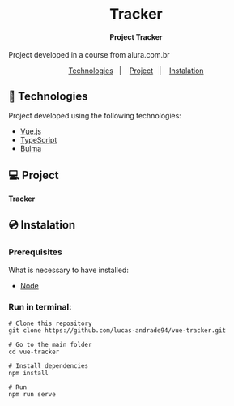 <h1 align="center">
    Tracker
</h1>

<h4 align="center">
  	Project Tracker
</h4>

<p>Project developed in a course from alura.com.br</p>

<p align="center">
	<a href="#-technologies">Technologies</a>&nbsp;&nbsp;&nbsp;|&nbsp;&nbsp;&nbsp;
	<a href="#-project">Project</a>&nbsp;&nbsp;&nbsp;|&nbsp;&nbsp;&nbsp;
	<a href="#-instalation">Instalation</a>
</p>


## 🤖 Technologies
Project developed using the following technologies:

- [Vue.js](https://vuejs.org/)
- [TypeScript](https://www.typescriptlang.org/)
- [Bulma](https://bulma.io/)


## 💻 Project
**Tracker**


## 💿 Instalation
### Prerequisites
What is necessary to have installed:
- [Node](https://nodejs.org/en/download/)


### Run in terminal:
```
# Clone this repository
git clone https://github.com/lucas-andrade94/vue-tracker.git

# Go to the main folder
cd vue-tracker

# Install dependencies
npm install

# Run
npm run serve
```
